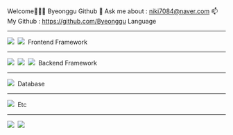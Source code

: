 
Welcome👋👋👋
Byeonggu Github
💬 Ask me about : niki7084@naver.com
📫 My Github : https://github.com/Byeonggu
Language
<hr>
<img src="https://img.shields.io/badge/Java-3766AB?style=flat-square&logo=Java&logoColor=white"/></a>&nbsp
<img src="https://img.shields.io/badge/JavaScript-9ad200?style=flat-square&logo=JavaScript&logoColor=white"/></a>&nbsp 
Frontend Framework
<hr>
<img src="https://img.shields.io/badge/Nodejs-5d4d00?style=flat-square&logo=Nodejs&logoColor=white"/></a>&nbsp
<img src="https://img.shields.io/badge/HTML5-5d4dc5?style=flat-square&logo=HTML5&logoColor=white"/></a>&nbsp
<img src="https://img.shields.io/badge/CSS3-a24dc5?style=flat-square&logo=CSS3&logoColor=white"/></a>&nbsp
Backend Framework
<hr>
<img src="https://img.shields.io/badge/Spring-83f79d?style=flat-square&logo=Spring&logoColor=white"/></a>&nbsp
Database
<hr>
<img src="https://img.shields.io/badge/MaruaDB-ecad9d?style=flat-square&logo=MaruaDB&logoColor=white"/></a>&nbsp
Etc
<hr>
<img src="https://img.shields.io/badge/Ubuntu-c7bd42?style=flat-square&logo=Ubuntu&logoColor=white"/></a>&nbsp
<img src="https://img.shields.io/badge/GitHub-23231f?style=flat-square&logo=GitHub&logoColor=white"/></a>&nbsp
